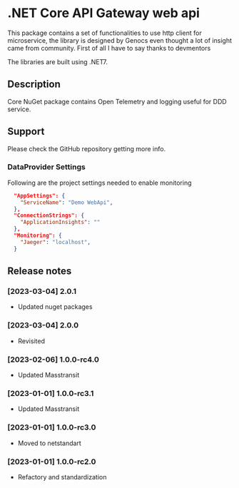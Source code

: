 # .NET Core API Gateway web api

This package contains a set of functionalities to use http client for microservice, the library is designed by Genocs even thought a lot of insight came from community.
First of all I have to say thanks to devmentors

The libraries are built using .NET7.


## Description

Core NuGet package contains Open Telemetry and logging useful for DDD service.


## Support

Please check the GitHub repository getting more info.


### DataProvider Settings
Following are the project settings needed to enable monitoring

``` json
  "AppSettings": {
    "ServiceName": "Demo WebApi",
  },
  "ConnectionStrings": {
    "ApplicationInsights": ""
  },
  "Monitoring": {
    "Jaeger": "localhost",
  }
```

## Release notes

### [2023-03-04] 2.0.1
- Updated nuget packages

### [2023-03-04] 2.0.0
- Revisited

### [2023-02-06] 1.0.0-rc4.0
- Updated Masstransit

### [2023-01-01] 1.0.0-rc3.1
- Updated Masstransit

### [2023-01-01] 1.0.0-rc3.0
- Moved to netstandart

### [2023-01-01] 1.0.0-rc2.0
- Refactory and standardization



